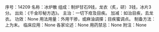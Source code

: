 序号：14209
名称：冰炉散
组成：制炉甘石9钱，龙衣（炙，研）3钱，冰片3分。
出处：《千金珍秘方选》。
主治：一切下疳及目疾。
加减：如治目疾，去龙衣。
功效：None
用法用量：外用干掺，或麻油调搽；目疾蜜调点。
制备方法：上为末。
临床应用：None
各家论述：None
用药禁忌：None
附注：None

